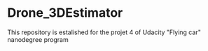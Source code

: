 # Drone_3DEstimator
This repository is estalished for the projet 4 of Udacity "Flying car" nanodegree program
